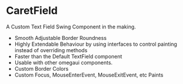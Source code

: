 # CaretField
A Custom Text Field Swing Component in the making.

- Smooth Adjustable Border Roundness
- Highly Extendable Behaviour by using interfaces to control painting instead of overriding methods
- Faster than the Default TextField component
- Usable with other omegaui components.
- Custom Border Colors
- Custom Focus, MouseEnterEvent, MouseExitEvent, etc Paints

